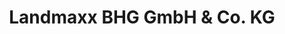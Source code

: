 ---
title: "Landmaxx BHG GmbH & Co. KG"
url: /lommatzsch/landmaxx-bhg-gmbh-und-co-kg/
shop: Baumarkt
---